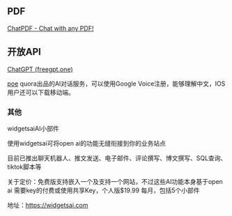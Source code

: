 ## PDF
[ChatPDF - Chat with any PDF!](https://www.chatpdf.com/)
## 开放API
[ChatGPT (freegpt.one)](https://freegpt.one/)

[poe](https://poe.com/) quora出品的AI对话服务，可以使用Google Voice注册，能够理解中文，IOS用户还可以下载移动端。

### 其他

widgetsaiAI小部件

使用widgetsai可将open ai的功能无缝衔接到你的业务站点

目前已推出聊天机器人、推文发送、电子邮件、评论撰写、博文撰写、SQL查询、tiktok脚本等

关于定价：免费版支持嵌入一个及支持一个网站，不过这些AI功能本身基于open ai 需要key的付费或使用共享Key，个人版$19.99 每月，包括5个小部件

地址：https://widgetsai.com
